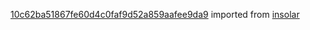 [10c62ba51867fe60d4c0faf9d52a859aafee9da9](https://github.com/insolar/insolar/commit/10c62ba51867fe60d4c0faf9d52a859aafee9da9) imported from [insolar](https://github.com/insolar/insolar)
